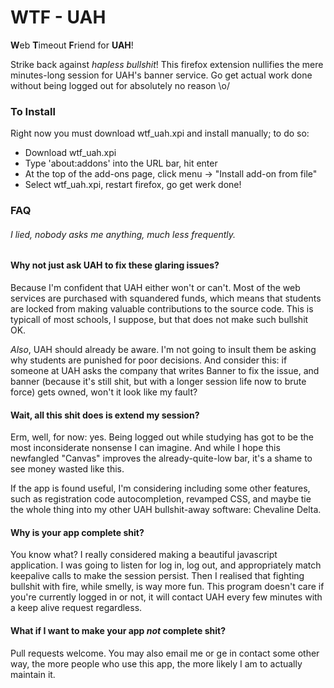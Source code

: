 WTF - UAH
=======

**W**eb **T**imeout **F**riend for **UAH**!

Strike back against *hapless bullshit*! This firefox extension nullifies the mere minutes-long session for UAH's banner service. Go get actual work done without being logged out for absolutely no reason \o/

### To Install

Right now you must download wtf_uah.xpi and install manually; to do so:

* Download wtf_uah.xpi
* Type 'about:addons' into the URL bar, hit enter
* At the top of the add-ons page, click menu -> "Install add-on from file"
* Select wtf_uah.xpi, restart firefox, go get werk done!

### FAQ

###### I lied, nobody asks me anything, much less *frequently*.

#### Why not just ask UAH to fix these glaring issues?

Because I'm confident that UAH either won't or can't. Most of the web services are purchased with squandered funds, which means that students are locked from making valuable contributions to the source code. This is typicall of most schools, I suppose, but that does not make such bullshit OK.

*Also*, UAH should already be aware. I'm not going to insult them be asking why students are punished for poor decisions. And consider this: if someone at UAH asks the company that writes Banner to fix the issue, and banner (because it's still shit, but with a longer session life now to brute force) gets owned, won't it look like my fault?

#### Wait, all this shit does is extend my session?

Erm, well, for now: yes. Being logged out while studying has got to be the most inconsiderate nonsense I can imagine. And while I hope this newfangled "Canvas" improves the already-quite-low bar, it's a shame to see money wasted like this.

If the app is found useful, I'm considering including some other features, such as registration code autocompletion, revamped CSS, and maybe tie the whole thing into my other UAH bullshit-away software: Chevaline Delta.

#### Why is your app complete shit?

You know what? I really considered making a beautiful javascript application. I was going to listen for log in, log out, and appropriately match keepalive calls to make the session persist. Then I realised that fighting bullshit with fire, while smelly, is way more fun. This program doesn't care if you're currently logged in or not, it will contact UAH every few minutes with a keep alive request regardless.

#### What if I want to make your app *not* complete shit?

Pull requests welcome. You may also email me or ge in contact some other way, the more people who use this app, the more likely I am to actually maintain it.









